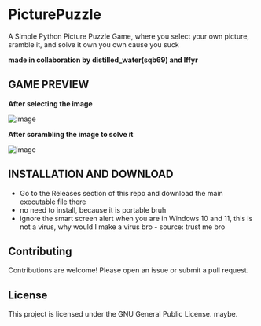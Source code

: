 # PicturePuzzle
A Simple Python Picture Puzzle Game, where you select your own picture, sramble it, and solve it own you own cause you suck

**made in collaboration by distilled_water(sqb69) and Iffyr**

## GAME PREVIEW
**After selecting the image**

![image](https://github.com/user-attachments/assets/a348c12c-1340-43d9-8086-7371c7bcb7ea)

**After scrambling the image to solve it**

![image](https://github.com/user-attachments/assets/ccdebecf-d016-455c-8f7f-648a0dc8e014)


## INSTALLATION AND DOWNLOAD
- Go to the Releases section of this repo and download the main executable file there
- no need to install, because it is portable bruh
- ignore the smart screen alert when you are in Windows 10 and 11, this is not a virus, why would I make a virus bro - source: trust me bro

## Contributing
Contributions are welcome! Please open an issue or submit a pull request.

## License
This project is licensed under the GNU General Public License. maybe.
